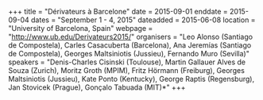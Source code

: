 +++
title = "Dérivateurs à Barcelone"
date = 2015-09-01
enddate = 2015-09-04
dates = "September 1 - 4, 2015"
dateadded = 2015-06-08
location = "University of Barcelona, Spain"
webpage = "http://www.ub.edu/Derivateurs2015/"
organisers = "Leo Alonso (Santiago de Compostela), Carles Casacuberta (Barcelona), Ana Jeremías (Santiago de Compostela), Georges Maltsiniotis (Jussieu), Fernando Muro (Sevilla)"
speakers = "Denis-Charles Cisinski (Toulouse), Martin Gallauer Alves de Souza (Zurich), Moritz Groth (MPIM), Fritz Hörmann (Freiburg), Georges Maltsiniotis (Jussieu), Kate Ponto (Kentucky), George Raptis (Regensburg), Jan Stovicek (Prague), Gonçalo Tabuada (MIT)*"
+++
